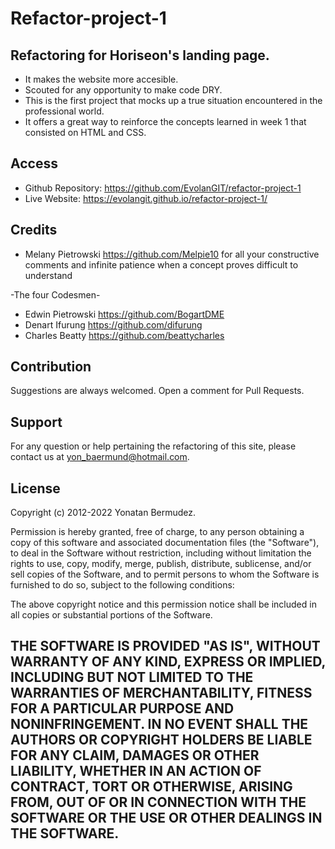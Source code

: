# Refactor-project-1

## Refactoring for Horiseon's landing page.

- It makes the website more accesible.
- Scouted for any opportunity to make code DRY.
- This is the first project that mocks up a true situation encountered in the professional world.
- It offers a great way to reinforce the concepts learned in week 1 that consisted on HTML and CSS.

## Access

- Github Repository: https://github.com/EvolanGIT/refactor-project-1
- Live Website: https://evolangit.github.io/refactor-project-1/

## Credits
- Melany Pietrowski https://github.com/Melpie10 for all your constructive comments and infinite patience when a concept proves difficult to understand

-The four Codesmen- 
- Edwin Pietrowski https://github.com/BogartDME
- Denart Ifurung https://github.com/difurung
- Charles Beatty https://github.com/beattycharles

## Contribution

Suggestions are always welcomed. Open a comment for Pull Requests.

## Support

For any question or help pertaining the refactoring of this site, please contact us at yon_baermund@hotmail.com.

## License

Copyright (c) 2012-2022 Yonatan Bermudez.

Permission is hereby granted, free of charge, to any person obtaining
a copy of this software and associated documentation files (the
"Software"), to deal in the Software without restriction, including
without limitation the rights to use, copy, modify, merge, publish,
distribute, sublicense, and/or sell copies of the Software, and to
permit persons to whom the Software is furnished to do so, subject to
the following conditions:

The above copyright notice and this permission notice shall be
included in all copies or substantial portions of the Software.

THE SOFTWARE IS PROVIDED "AS IS", WITHOUT WARRANTY OF ANY KIND,
EXPRESS OR IMPLIED, INCLUDING BUT NOT LIMITED TO THE WARRANTIES OF
MERCHANTABILITY, FITNESS FOR A PARTICULAR PURPOSE AND
NONINFRINGEMENT. IN NO EVENT SHALL THE AUTHORS OR COPYRIGHT HOLDERS BE
LIABLE FOR ANY CLAIM, DAMAGES OR OTHER LIABILITY, WHETHER IN AN ACTION
OF CONTRACT, TORT OR OTHERWISE, ARISING FROM, OUT OF OR IN CONNECTION
WITH THE SOFTWARE OR THE USE OR OTHER DEALINGS IN THE SOFTWARE.
---
